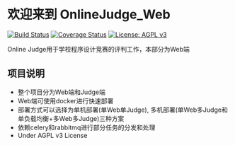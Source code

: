 # 欢迎来到 OnlineJudge_Web

[![Build Status](https://travis-ci.org/8cbx/OnlineJudge_Web.svg?branch=master)](https://travis-ci.org/8cbx/OnlineJudge_Web)
[![Coverage Status](https://coveralls.io/repos/github/8cbx/OnlineJudge_Web/badge.svg?branch=master)](https://coveralls.io/github/8cbx/OnlineJudge_Web?branch=master)
[![License: AGPL v3](https://img.shields.io/badge/License-AGPL%20v3-blue.svg)](http://www.gnu.org/licenses/agpl-3.0)

Online Judge用于学校程序设计竞赛的评判工作，本部分为Web端

## 项目说明

- 整个项目分为Web端和Judge端
- Web端可使用docker进行快速部署
- 部署方式可以选择为单机部署(单Web单Judge), 多机部署(单Web多Judge和单负载均衡+多Web多Judge)三种方案
- 依赖celery和rabbitmq进行部分任务的分发和处理
- Under AGPL v3 License
